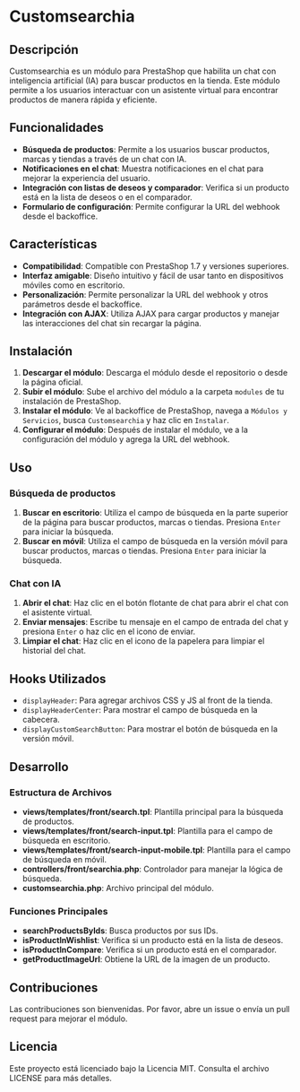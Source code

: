 # Customsearchia

## Descripción

Customsearchia es un módulo para PrestaShop que habilita un chat con inteligencia artificial (IA) para buscar productos en la tienda. Este módulo permite a los usuarios interactuar con un asistente virtual para encontrar productos de manera rápida y eficiente.

## Funcionalidades

- **Búsqueda de productos**: Permite a los usuarios buscar productos, marcas y tiendas a través de un chat con IA.
- **Notificaciones en el chat**: Muestra notificaciones en el chat para mejorar la experiencia del usuario.
- **Integración con listas de deseos y comparador**: Verifica si un producto está en la lista de deseos o en el comparador.
- **Formulario de configuración**: Permite configurar la URL del webhook desde el backoffice.

## Características

- **Compatibilidad**: Compatible con PrestaShop 1.7 y versiones superiores.
- **Interfaz amigable**: Diseño intuitivo y fácil de usar tanto en dispositivos móviles como en escritorio.
- **Personalización**: Permite personalizar la URL del webhook y otros parámetros desde el backoffice.
- **Integración con AJAX**: Utiliza AJAX para cargar productos y manejar las interacciones del chat sin recargar la página.

## Instalación

1. **Descargar el módulo**: Descarga el módulo desde el repositorio o desde la página oficial.
2. **Subir el módulo**: Sube el archivo del módulo a la carpeta `modules` de tu instalación de PrestaShop.
3. **Instalar el módulo**: Ve al backoffice de PrestaShop, navega a `Módulos y Servicios`, busca `Customsearchia` y haz clic en `Instalar`.
4. **Configurar el módulo**: Después de instalar el módulo, ve a la configuración del módulo y agrega la URL del webhook.

## Uso

### Búsqueda de productos

1. **Buscar en escritorio**: Utiliza el campo de búsqueda en la parte superior de la página para buscar productos, marcas o tiendas. Presiona `Enter` para iniciar la búsqueda.
2. **Buscar en móvil**: Utiliza el campo de búsqueda en la versión móvil para buscar productos, marcas o tiendas. Presiona `Enter` para iniciar la búsqueda.

### Chat con IA

1. **Abrir el chat**: Haz clic en el botón flotante de chat para abrir el chat con el asistente virtual.
2. **Enviar mensajes**: Escribe tu mensaje en el campo de entrada del chat y presiona `Enter` o haz clic en el icono de enviar.
3. **Limpiar el chat**: Haz clic en el icono de la papelera para limpiar el historial del chat.

## Hooks Utilizados

- `displayHeader`: Para agregar archivos CSS y JS al front de la tienda.
- `displayHeaderCenter`: Para mostrar el campo de búsqueda en la cabecera.
- `displayCustomSearchButton`: Para mostrar el botón de búsqueda en la versión móvil.

## Desarrollo

### Estructura de Archivos

- **views/templates/front/search.tpl**: Plantilla principal para la búsqueda de productos.
- **views/templates/front/search-input.tpl**: Plantilla para el campo de búsqueda en escritorio.
- **views/templates/front/search-input-mobile.tpl**: Plantilla para el campo de búsqueda en móvil.
- **controllers/front/searchia.php**: Controlador para manejar la lógica de búsqueda.
- **customsearchia.php**: Archivo principal del módulo.

### Funciones Principales

- **searchProductsByIds**: Busca productos por sus IDs.
- **isProductInWishlist**: Verifica si un producto está en la lista de deseos.
- **isProductInCompare**: Verifica si un producto está en el comparador.
- **getProductImageUrl**: Obtiene la URL de la imagen de un producto.

## Contribuciones

Las contribuciones son bienvenidas. Por favor, abre un issue o envía un pull request para mejorar el módulo.

## Licencia

Este proyecto está licenciado bajo la Licencia MIT. Consulta el archivo LICENSE para más detalles.
